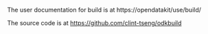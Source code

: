 The user documentation for build is at https://opendatakit/use/build/

The source code is at https://github.com/clint-tseng/odkbuild